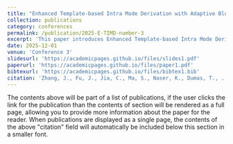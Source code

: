 ```yaml
---
title: "Enhanced Template-based Intra Mode Derivation with Adaptive Block Vector Replacement"
collection: publications
category: conferences
permalink: /publication/2025-E-TIMD-number-3
excerpt: 'This paper introduces Enhanced Template-based Intra Mode Derivation to Next-Gen Video Coding Software (ECM).'
date: 2025-12-01
venue: 'Conference 3'
slidesurl: 'https://academicpages.github.io/files/slides1.pdf'
paperurl: 'https://academicpages.github.io/files/paper1.pdf'
bibtexurl: 'https://academicpages.github.io/files/bibtex1.bib'
citation: 'Zhang, J., Fu, J., Jia, C., Ma, S., Naser, K., Dumas, T., ... & Radosavljevic, M. (2025). Enhanced Template-based Intra Mode Derivation with Adaptive Block Vector Replacement. arXiv preprint arXiv:2509.25668.'
---
```

The contents above will be part of a list of publications, if the user clicks the link for the publication than the contents of section will be rendered as a full page, allowing you to provide more information about the paper for the reader. When publications are displayed as a single page, the contents of the above "citation" field will automatically be included below this section in a smaller font.
